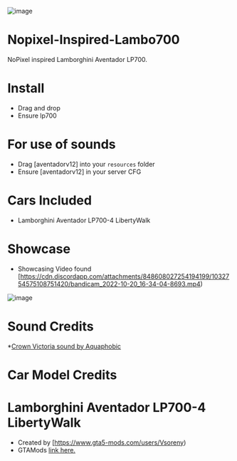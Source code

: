 ![image](https://user-images.githubusercontent.com/82112471/190289781-f36fb8c4-a98a-4792-9eb3-4b45d7adb1a4.png)

# Nopixel-Inspired-Lambo700
NoPixel inspired Lamborghini Aventador LP700.

# Install
* Drag and drop
* Ensure lp700

# For use of sounds
* Drag [aventadorv12] into your `resources` folder
* Ensure [aventadorv12] in your server CFG

# Cars Included
* Lamborghini Aventador LP700-4 LibertyWalk


# Showcase
* Showcasing Video found [https://cdn.discordapp.com/attachments/848608027254194199/1032754575108751420/bandicam_2022-10-20_16-34-04-8693.mp4)


![image](https://user-images.githubusercontent.com/82112471/190526131-4f915832-df3b-4b2a-a7a8-b7dc6fc25974.png)


# Sound Credits
*[Crown Victoria sound by Aquaphobic](https://www.gta5-mods.com/vehicles/ford-crown-victoria-4-6-modular-v8-engine-sound-oiv-add-on-fivem-sound)

# Car Model Credits
# Lamborghini Aventador LP700-4 LibertyWalk
* Created by [https://www.gta5-mods.com/users/Vsoreny)
* GTAMods [link here.](https://www.gta5-mods.com/vehicles/lamborghini-aventador-lp700-4-lb-works-limited-edition)
